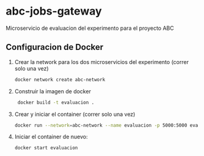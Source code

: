 # abc-jobs-gateway

Microservicio de evaluacion del experimento para el proyecto ABC

## Configuracion de Docker
1. Crear la network para los dos microservicios del experimento (correr solo una vez)

    ```bash
    docker network create abc-network
    ```
2. Construir la imagen de docker 
    ```bash
     docker build -t evaluacion .
    ```
3. Crear y iniciar el container (correr solo una vez)
    ```bash
    docker run --network=abc-network --name evaluacion -p 5000:5000 evaluacion
    ```
4. Iniciar el container de nuevo:
    ```bash
    docker start evaluacion
    ```
